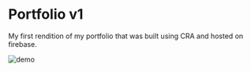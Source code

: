 # Portfolio v1
My first rendition of my portfolio that was built using CRA and hosted on firebase.

![demo](https://raw.githubusercontent.com/raelyz/portfolio-v1/main/src/sample.png)

